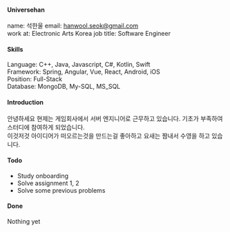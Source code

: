 #### Universehan
name: 석한울
email: hanwool.seok@gmail.com  
work at: Electronic Arts Korea
job title: Software Engineer

#### Skills
Language: C++, Java, Javascript, C#, Kotlin, Swift  
Framework: Spring, Angular, Vue, React, Android, iOS  
Position: Full-Stack  
Database: MongoDB, My-SQL, MS_SQL  

#### Introduction
안녕하세요 현제는 게임회사에서 서버 엔지니어로 근무하고 있습니다. 기초가 부족하여 스터디에 참여하게 되었습니다.  
이것저것 아이디어가 떠오르는것을 만드는걸 좋아하고 요새는 짬내서 수영을 하고 있습니다.

#### Todo
+ Study onboarding
+ Solve assignment 1, 2
+ Solve some previous problems

#### Done
Nothing yet

